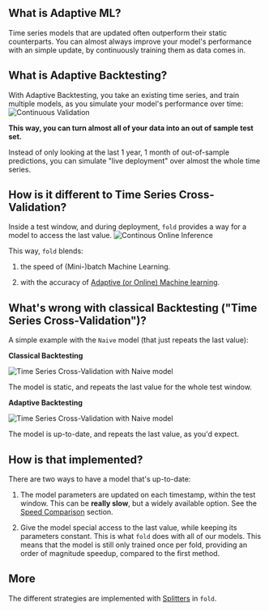 ## What is Adaptive ML?

Time series models that are updated often outperform their static counterparts.
You can almost always improve your model's performance with an simple update, by continuously training them as data comes in.


## What is Adaptive Backtesting?

With Adaptive Backtesting, you take an existing time series, and train multiple models, as you simulate your model's performance over time:
![Continuous Validation](https://raw.githubusercontent.com/dream-faster/fold/main/docs/images/technical_diagrams/continous_validation.svg) 

**This way, you can turn almost all of your data into an out of sample test set.**

Instead of only looking at the last 1 year, 1 month of out-of-sample predictions, you can simulate "live deployment" over almost the whole time series.


## How is it different to Time Series Cross-Validation?

Inside a test window, and during deployment, `fold` provides a way for a model to access the last value.
![Continous Online Inference](https://raw.githubusercontent.com/dream-faster/fold/main/docs/images/technical_diagrams/continous_online_inference.svg) 

This way, `fold` blends:

1. the speed of (Mini-)batch Machine Learning.

2. with the accuracy of [Adaptive (or Online) Machine learning](https://en.wikipedia.org/wiki/Online_machine_learnings). 



## What's wrong with classical Backtesting ("Time Series Cross-Validation")?

A simple example with the `Naive` model (that just repeats the last value):

**Classical Backtesting**

![Time Series Cross-Validation with Naive model](https://raw.githubusercontent.com/dream-faster/fold/main/docs/images/technical_diagrams/naive_cross_validation.png)

The model is static, and repeats the last value for the whole test window.

**Adaptive Backtesting**

![Time Series Cross-Validation with Naive model](https://raw.githubusercontent.com/dream-faster/fold/main/docs/images/technical_diagrams/naive_continuous_validation.png)

The model is up-to-date, and repeats the last value, as you'd expect.

## How is that implemented?

There are two ways to have a model that's up-to-date:

1. The model parameters are updated on each timestamp, within the test window. This can be **really slow**, but a widely available option. See the [Speed Comparison](/concepts/speed) section.

2. Give the model special access to the last value, while keeping its parameters constant. This is what `fold` does with all of our models. This means that the model is still only trained once per fold, providing an order of magnitude speedup, compared to the first method.



## More

The different strategies are implemented with [Splitters](splitters.md) in `fold`.


